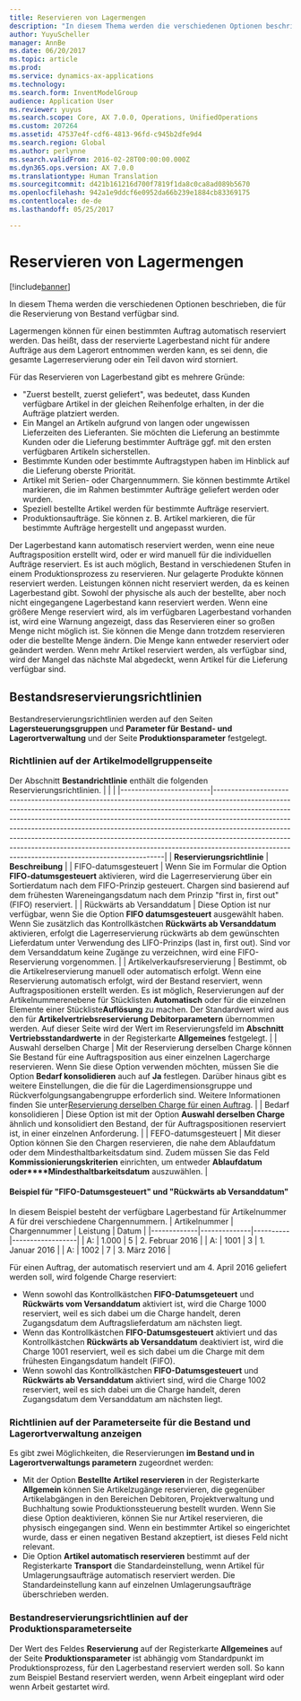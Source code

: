 ```yaml
---
title: Reservieren von Lagermengen
description: "In diesem Thema werden die verschiedenen Optionen beschrieben, die für die Reservierung von Bestand verfügbar sind."
author: YuyuScheller
manager: AnnBe
ms.date: 06/20/2017
ms.topic: article
ms.prod: 
ms.service: dynamics-ax-applications
ms.technology: 
ms.search.form: InventModelGroup
audience: Application User
ms.reviewer: yuyus
ms.search.scope: Core, AX 7.0.0, Operations, UnifiedOperations
ms.custom: 207264
ms.assetid: 47537e4f-cdf6-4813-96fd-c945b2dfe9d4
ms.search.region: Global
ms.author: perlynne
ms.search.validFrom: 2016-02-28T00:00:00.000Z
ms.dyn365.ops.version: AX 7.0.0
ms.translationtype: Human Translation
ms.sourcegitcommit: d421b161216d700f7819f1da8c0ca8ad089b5670
ms.openlocfilehash: 942a1e9ddcf6e0952da66b239e1884cb83369175
ms.contentlocale: de-de
ms.lasthandoff: 05/25/2017

---
```


# <a name="reserve-inventory-quantities"></a>Reservieren von Lagermengen

[!include[banner](../includes/banner.md)]


In diesem Thema werden die verschiedenen Optionen beschrieben, die für die Reservierung von Bestand verfügbar sind.

Lagermengen können für einen bestimmten Auftrag automatisch reserviert werden. Das heißt, dass der reservierte Lagerbestand nicht für andere Aufträge aus dem Lagerort entnommen werden kann, es sei denn, die gesamte Lagerreservierung oder ein Teil davon wird storniert.

Für das Reservieren von Lagerbestand gibt es mehrere Gründe:
-   "Zuerst bestellt, zuerst geliefert", was bedeutet, dass Kunden verfügbare Artikel in der gleichen Reihenfolge erhalten, in der die Aufträge platziert werden.
-   Ein Mangel an Artikeln aufgrund von langen oder ungewissen Lieferzeiten des Lieferanten. Sie möchten die Lieferung an bestimmte Kunden oder die Lieferung bestimmter Aufträge ggf. mit den ersten verfügbaren Artikeln sicherstellen.
-   Bestimmte Kunden oder bestimmte Auftragstypen haben im Hinblick auf die Lieferung oberste Priorität.
-   Artikel mit Serien- oder Chargennummern. Sie können bestimmte Artikel markieren, die im Rahmen bestimmter Aufträge geliefert werden oder wurden.
-   Speziell bestellte Artikel werden für bestimmte Aufträge reserviert.
-   Produktionsaufträge. Sie können z. B. Artikel markieren, die für bestimmte Aufträge hergestellt und angepasst wurden.

Der Lagerbestand kann automatisch reserviert werden, wenn eine neue Auftragsposition erstellt wird, oder er wird manuell für die individuellen Aufträge reserviert. Es ist auch möglich, Bestand in verschiedenen Stufen in einem Produktionsprozess zu reservieren. Nur gelagerte Produkte können reserviert werden. Leistungen können nicht reserviert werden, da es keinen Lagerbestand gibt. Sowohl der physische als auch der bestellte, aber noch nicht eingegangene Lagerbestand kann reserviert werden. Wenn eine größere Menge reserviert wird, als im verfügbaren Lagerbestand vorhanden ist, wird eine Warnung angezeigt, dass das Reservieren einer so großen Menge nicht möglich ist. Sie können die Menge dann trotzdem reservieren oder die bestellte Menge ändern. Die Menge kann entweder reserviert oder geändert werden. Wenn mehr Artikel reserviert werden, als verfügbar sind, wird der Mangel das nächste Mal abgedeckt, wenn Artikel für die Lieferung verfügbar sind.

## <a name="inventory-reservation-policies"></a>Bestandsreservierungsrichtlinien
Bestandreservierungsrichtlinien werden auf den Seiten **Lagersteuerungsgruppen** und **Parameter für Bestand- und Lagerortverwaltung**  und der Seite **Produktionsparameter** festgelegt.
### <a name="policies-on-the-item-model-groups-page"></a>Richtlinien auf der Artikelmodellgruppenseite

Der Abschnitt **Bestandrichtlinie** enthält die folgenden Reservierungsrichtlinien.
|                         |                                                                                                                                                                                                                                                                                                                                                                                                                                                                                                                                                    |
|-------------------------|----------------------------------------------------------------------------------------------------------------------------------------------------------------------------------------------------------------------------------------------------------------------------------------------------------------------------------------------------------------------------------------------------------------------------------------------------------------------------------------------------------------------------------------------------|
| **Reservierungsrichtlinie**  | **Beschreibung**                                                                                                                                                                                                                                                                                                                                                                                                                                                                                                                                    |
| FIFO-datumsgesteuert    | Wenn Sie im Formular die Option **FIFO-datumsgesteuert** aktivieren, wird die Lagerreservierung über ein Sortierdatum nach dem FIFO-Prinzip gesteuert. Chargen sind basierend auf dem frühesten Wareneingangsdatum nach dem Prinzip "first in, first out" (FIFO) reserviert.                                                                                                                                                                                                                                                                       |
| Rückwärts ab Versanddatum | Diese Option ist nur verfügbar, wenn Sie die Option **FIFO datumsgesteuert** ausgewählt haben. Wenn Sie zusätzlich das Kontrollkästchen **Rückwärts ab Versanddatum** aktivieren, erfolgt die Lagerreservierung rückwärts ab dem gewünschten Lieferdatum unter Verwendung des LIFO-Prinzips (last in, first out). Sind vor dem Versanddatum keine Zugänge zu verzeichnen, wird eine FIFO-Reservierung vorgenommen.                                                                                                                                                                                                           |
| Artikelverkaufsreservierung  | Bestimmt, ob die Artikelreservierung manuell oder automatisch erfolgt. Wenn eine Reservierung automatisch erfolgt, wird der Bestand reserviert, wenn Auftragspositionen erstellt werden. Es ist möglich, Reservierungen auf der Artikelnummerenebene für Stücklisten **Automatisch** oder für die einzelnen Elemente einer Stückliste**Auflösung** zu machen. Der Standardwert wird aus den für **Artikelvertriebsreservierung** **Debitorparametern** übernommen werden. Auf dieser Seite wird der Wert im Reservierungsfeld im **Abschnitt** **Vertriebsstandardwerte** in der Registerkarte **Allgemeines** festgelegt. |
| Auswahl derselben Charge    | Mit der Reservierung derselben Charge können Sie Bestand für eine Auftragsposition aus einer einzelnen Lagercharge reservieren. Wenn Sie diese Option verwenden möchten, müssen Sie die Option **Bedarf konsolidieren** auch auf **Ja** festlegen. Darüber hinaus gibt es weitere Einstellungen, die die für die Lagerdimensionsgruppe und Rückverfolgungsangabengruppe erforderlich sind. Weitere Informationen finden Sie unter[Reservierung derselben Charge für einen Auftrag](../sales-marketing/reserve-same-batch-sales-order.md).                                                          |
| Bedarf konsolidieren | Diese Option ist mit der Option **Auswahl derselben Charge** ähnlich und konsolidiert den Bestand, der für Auftragspositionen reserviert ist, in einer einzelnen Anforderung.                                                                                                                                                                                                                                                                                                                                                                                      |
| FEFO-datumsgesteuert    | Mit dieser Option können Sie den Chargen reservieren, die nahe dem Ablaufdatum oder dem Mindesthaltbarkeitsdatum sind. Zudem müssen Sie das Feld **Kommissionierungskriterien** einrichten, um entweder **Ablaufdatum oder****Mindesthaltbarkeitsdatum** auszuwählen.                                                                                                                                                                                                                                                                                                                              |

#### <a name="example-for-fifo-date-controlled-and-backward-from-ship-date"></a>Beispiel für "FIFO-Datumsgesteuert" und "Rückwärts ab Versanddatum"

In diesem Beispiel besteht der verfügbare Lagerbestand für Artikelnummer A für drei verschiedene Chargennummern.
| Artikelnummer | Chargennummer | Leistung | Datum             |
|-------------|--------------|----------|------------------|
| A:           | 1.000         | 5        | 2. Februar 2016 |
| A:           | 1001         | 3        | 1. Januar 2016  |
| A:           | 1002         | 7        | 3. März 2016    |

Für einen Auftrag, der automatisch reserviert und am 4. April 2016 geliefert werden soll, wird folgende Charge reserviert:
-   Wenn sowohl das Kontrollkästchen **FIFO-Datumsgeteuert** und **Rückwärts vom Versanddatum** aktiviert ist, wird die Charge 1000 reserviert, weil es sich dabei um die Charge handelt, deren Zugangsdatum dem Auftragslieferdatum am nächsten liegt.
-   Wenn das Kontrollkästchen **FIFO-Datumsgesteuert** aktiviert und das Kontrollkästchen **Rückwärts ab Versanddatum** deaktiviert ist, wird die Charge 1001 reserviert, weil es sich dabei um die Charge mit dem frühesten Eingangsdatum handelt (FIFO).
-   Wenn sowohl das Kontrollkästchen **FIFO-Datumsgesteuert** und **Rückwärts ab Versanddatum** aktiviert sind, wird die Charge 1002 reserviert, weil es sich dabei um die Charge handelt, deren Zugangsdatum dem Versanddatum am nächsten liegt.

### <a name="policies-on-the-inventory-and-warehouse-management-parameter-page"></a>Richtlinien auf der Parameterseite für die Bestand und Lagerortverwaltung anzeigen

Es gibt zwei Möglichkeiten, die Reservierungen **im Bestand und in Lagerortverwaltungs parametern** zugeordnet werden:
-   Mit der Option **Bestellte Artikel reservieren** in der Registerkarte **Allgemein** können Sie Artikelzugänge reservieren, die gegenüber Artikelabgängen in den Bereichen Debitoren, Projektverwaltung und Buchhaltung sowie Produktionssteuerung bestellt wurden. Wenn Sie diese Option deaktivieren, können Sie nur Artikel reservieren, die physisch eingegangen sind. Wenn ein bestimmter Artikel so eingerichtet wurde, dass er einen negativen Bestand akzeptiert, ist dieses Feld nicht relevant.
-   Die Option **Artikel automatisch reservieren** bestimmt auf der Registerkarte **Transport** die Standardeinstellung, wenn Artikel für Umlagerungsaufträge automatisch reserviert werden. Die Standardeinstellung kann auf einzelnen Umlagerungsaufträge überschrieben werden.

### <a name="inventory-reservation-policies-on-the-production-parameters-page"></a>Bestandreservierungsrichtlinien auf der Produktionsparameterseite

Der Wert des Feldes **Reservierung** auf der Registerkarte **Allgemeines** auf der Seite **Produktionsparameter** ist abhängig vom Standardpunkt im Produktionsprozess, für den Lagerbestand reserviert werden soll. So kann zum Beispiel Bestand reserviert werden, wenn Arbeit eingeplant wird oder wenn Arbeit gestartet wird.




